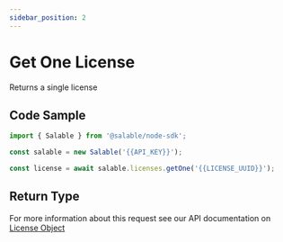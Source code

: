 ```yaml
---
sidebar_position: 2
---
```


# Get One License

Returns a single license

## Code Sample

```typescript
import { Salable } from '@salable/node-sdk';

const salable = new Salable('{{API_KEY}}');

const license = await salable.licenses.getOne('{{LICENSE_UUID}}');
```

## Return Type

For more information about this request see our API documentation on [License Object](https://docs.salable.app/api/v2#tag/Licenses/operation/getLicenseByUuid)

